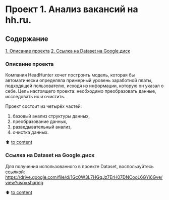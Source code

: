 # Проект 1. Анализ вакансий на hh.ru.

## Содержание
[1. Описание проекта](https://github.com/Tzume/Tzume_DS/edit/main/Проект_1/README.md#Описание_проекта)
[2. Ссылка на Dataset на Google.диск](https://github.com/Tzume/Tzume_DS/edit/main/Project_1/README.md#Ссылка_на_Dataset_на_Google.диск)

### Описание проекта
Компания HeadHunter хочет построить модель, которая бы автоматически определяла примерный уровень заработной платы, подходящей пользователю, исходя из информации, которую он указал о себе. Цель настоящего проекта: необходимо преобразовать данные, исследовать их и очистить.

Проект состоит из четырёх частей:
1) базовый анализ структуры данных,
2) преобразование данных,
3) разведывательный анализ,
4) очистка данных.

:arrow_up: [to content](https://github.com/Tzume/Tzume_DS/edit/main/Project_1/README.md#Содержание)

### Ссылка на Dataset на Google.диск
Для получения использованного в проекте Dataset, воспользуйтесь ссылкой: https://drive.google.com/file/d/1Gc0W3L7HGqJz7ErH07DNCooL6GYi6Gve/view?usp=sharing

:arrow_up: [to content](https://github.com/Tzume/Tzume_DS/edit/main/Project_1/README.md#Содержание)